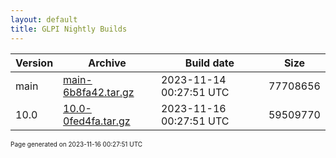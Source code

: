 ```yaml
---
layout: default
title: GLPI Nightly Builds
---
```


Version|Archive|Build date|Size
---|---|---|---
main|[main-6b8fa42.tar.gz](main-6b8fa42.tar.gz)|2023-11-14 00:27:51 UTC|77708656
10.0|[10.0-0fed4fa.tar.gz](10.0-0fed4fa.tar.gz)|2023-11-16 00:27:51 UTC|59509770

<font size="1">Page generated on 2023-11-16 00:27:51 UTC</font>
